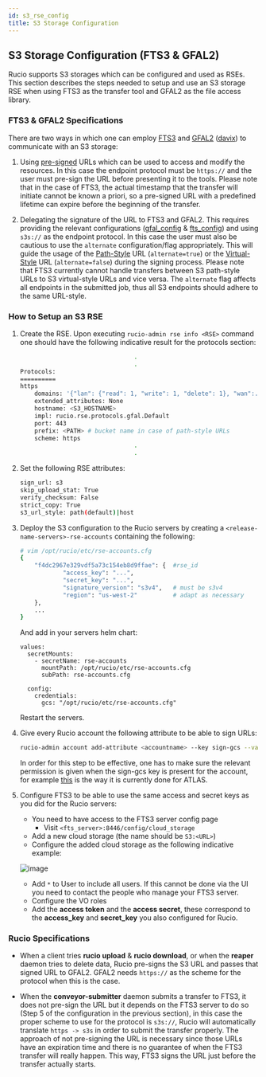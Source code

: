 ```yaml
---
id: s3_rse_config
title: S3 Storage Configuration
---
```


## S3 Storage Configuration (FTS3 & GFAL2)

Rucio supports S3 storages which can be configured and used as RSEs. This section describes the steps needed to setup and use an S3 storage RSE when using FTS3 as the transfer tool and GFAL2 as the file access library.

### FTS3 & GFAL2 Specifications

There are two ways in which one can employ [FTS3](https://fts3-docs.web.cern.ch/fts3-docs/docs/s3_support.html#s3-support)  and [GFAL2](https://dmc-docs.web.cern.ch/dmc-docs/gfal2/plugins.html#gfal2-plugin-http) ([davix](https://davix.web.cern.ch/davix/docs/devel/cloud-support.html#amazon-s3)) to communicate with an S3 storage:

1. Using [pre-signed](https://docs.aws.amazon.com/AmazonS3/latest/userguide/ShareObjectPreSignedURL.html) URLs which can be used to access and modify the resources. In this case the endpoint protocol must be `https://` and the user must pre-sign the URL before presenting it to the tools. Please note that in the case of FTS3, the actual timestamp that the transfer will initiate cannot be known a priori, so a pre-signed URL with a predefined lifetime can expire before the beginning of the transfer.

2. Delegating the signature of the URL to FTS3 and GFAL2. This requires providing the relevant configurations ([gfal_config](https://dmc-docs.web.cern.ch/dmc-docs/gfal2/plugins.html#for-a-specific-host) & [fts_config](https://fts3-docs.web.cern.ch/fts3-docs/docs/s3_support.html#configuration)) and using `s3s://` as the endpoint protocol. In this case the user must also be cautious to use the `alternate` configuration/flag appropriately. This will guide the usage of the [Path-Style](https://docs.aws.amazon.com/AmazonS3/latest/userguide/VirtualHosting.html) URL (`alternate=true`) or the [Virtual-Style](https://docs.aws.amazon.com/AmazonS3/latest/userguide/VirtualHosting.html) URL (`alternate=false`) during the signing process. Please note that FTS3 currently cannot handle transfers between S3 path-style URLs to S3 virtual-style URLs and vice versa. The `alternate` flag affects all endpoints in the submitted job, thus all S3 endpoints should adhere to the same URL-style.

### How to Setup an S3 RSE

1. Create the RSE. Upon executing `rucio-admin rse info <RSE>` command one should     have the following indicative result for the protocols section:

    ```bash
                                    .
                                    .
    Protocols:
    ==========
    https
        domains: '{"lan": {"read": 1, "write": 1, "delete": 1}, "wan":..}'
        extended_attributes: None
        hostname: <S3_HOSTNAME>
        impl: rucio.rse.protocols.gfal.Default
        port: 443
        prefix: <PATH> # bucket name in case of path-style URLs
        scheme: https
                                    .
                                    .
    ```

2. Set the following RSE attributes:

    ```bash
    sign_url: s3
    skip_upload_stat: True
    verify_checksum: False
    strict_copy: True
    s3_url_style: path(default)|host
    ```

3. Deploy the S3 configuration to the Rucio servers by creating a `<release-name-servers>-rse-accounts` containing the following:

    ```bash
    # vim /opt/rucio/etc/rse-accounts.cfg
    {
        "f4dc2967e329vdf5a73c154eb8d9ffae": {  #rse_id
                "access_key": "...",
                "secret_key": "...",
                "signature_version": "s3v4",   # must be s3v4
                "region": "us-west-2"          # adapt as necessary
        },
        ...
    }
    ```

    And add in your servers helm chart:

    ```
    values:
      secretMounts:
        - secretName: rse-accounts
          mountPath: /opt/rucio/etc/rse-accounts.cfg
          subPath: rse-accounts.cfg

      config:
        credentials:
          gcs: "/opt/rucio/etc/rse-accounts.cfg"

    ```

    Restart the servers.

4. Give every Rucio account the following attribute to be able to sign URLs:

    ```bash
    rucio-admin account add-attribute <accountname> --key sign-gcs --value true
    ```

    In order for this step to be effective, one has to make sure the relevant permission is given when the sign-gcs key is present for the account, for example [this](https://github.com/rizart/rucio/blob/88984a4dbc9d8be4e254f61545c7066e6c67de56/lib/rucio/core/permission/atlas.py#L1152) is the way it is currently done for ATLAS.


5. Configure FTS3 to be able to use the same access and secret keys as you did for the Rucio servers:

    * You need to have access to the FTS3 server config page
      * Visit `<fts_server>:8446/config/cloud_storage`
    * Add a new cloud storage (the name should be `S3:<URL>`)
    * Configure the added cloud storage as the following indicative example:

    ![image](/img/fts_s3_config.png)

    * Add `*` to User to include all users. If this cannot be done via the UI you need to contact the people who manage your FTS3 server.
    * Configure the VO roles
    * Add the __access token__ and the __access secret__, these correspond to the __access_key__ and __secret_key__ you also configured for Rucio.

### Rucio Specifications

* When a client tries __rucio upload__ & __rucio download__, or when the __reaper__ daemon tries to delete data, Rucio pre-signs the S3 URL and passes that signed URL to GFAL2. GFAL2 needs `https://` as the scheme for the protocol when this is the case.

* When the __conveyor-submitter__ daemon submits a transfer to FTS3, it does not pre-sign the URL but it depends on the FTS3 server to do so (Step 5 of the configuration in the previous section), in this case the proper scheme to use for the protocol is `s3s://`, Rucio will automatically translate `https -> s3s` in order to submit the transfer properly. The approach of not pre-signing the URL is necessary since those URLs have an expiration time and there is no guarantee of when the FTS3 transfer will really happen. This way, FTS3 signs the URL just before the transfer actually starts.
